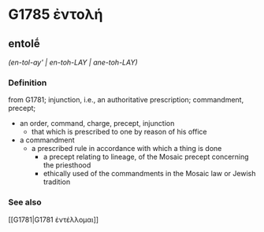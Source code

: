 # G1785 ἐντολή

## entolḗ

_(en-tol-ay' | en-toh-LAY | ane-toh-LAY)_

### Definition

from G1781; injunction, i.e., an authoritative prescription; commandment, precept; 

- an order, command, charge, precept, injunction
  - that which is prescribed to one by reason of his office
- a commandment
  - a prescribed rule in accordance with which a thing is done
    - a precept relating to lineage, of the Mosaic precept concerning the priesthood
    - ethically used of the commandments in the Mosaic law or Jewish tradition

### See also

[[G1781|G1781 ἐντέλλομαι]]
